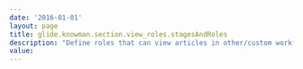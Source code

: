 ```yaml
---
date: '2016-01-01'
layout: page
title: glide.knowman.section.view_roles.stagesAndRoles
description: "Define roles that can view articles in other/custom workflow states. Do not include Draft and and Review states, as they are already defined in other properties. (Format - stage:[roles];)For example: custom_state1:knowledge_admin,admin;custom_state2:itil"
value:  
---
```

